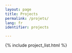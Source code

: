 ```yaml
---
layout: page
title: Projects
permalink: /projets/
lang: fr
identifier: projects

---
```


{% include project_list.html %} 